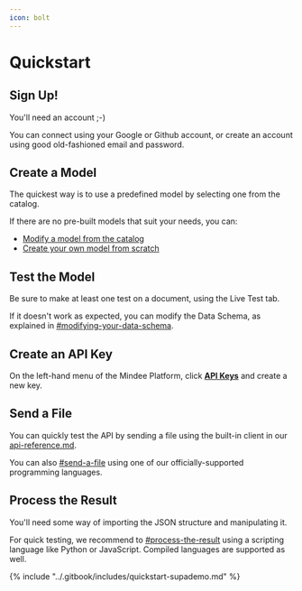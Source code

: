 ```yaml
---
icon: bolt
---
```


# Quickstart

## Sign Up!

You'll need an account ;-)

You can connect using your Google or Github account, or create an account using good old-fashioned email and password.

## Create a Model

The quickest way is to use a predefined model by selecting one from the catalog.

If there are no pre-built models that suit your needs, you can:

* [Modify a model from the catalog](defining-a-model.md#from-an-existing-model)
* [Create your own model from scratch](defining-a-model.md#from-scratch)

## Test the Model

Be sure to make at least one test on a document, using the Live Test tab.

If it doesn't work as expected, you can modify the Data Schema, as explained in [#modifying-your-data-schema](../features/models/#modifying-your-data-schema "mention").

## Create an API Key

On the left-hand menu of the Mindee Platform, click [**API Keys**](https://app.mindee.com/api-keys) and create a new key.

## Send a File

You can quickly test the API by sending a file using the built-in client in our [api-reference.md](../integrations/api-reference.md "mention").

You can also [#send-a-file](quickstart.md#send-a-file "mention") using one of our officially-supported programming languages.

## Process the Result

You'll need some way of importing the JSON structure and manipulating it.

For quick testing, we recommend to [#process-the-result](quickstart.md#process-the-result "mention") using a scripting language like Python or JavaScript. Compiled languages are supported as well.



{% include "../.gitbook/includes/quickstart-supademo.md" %}
